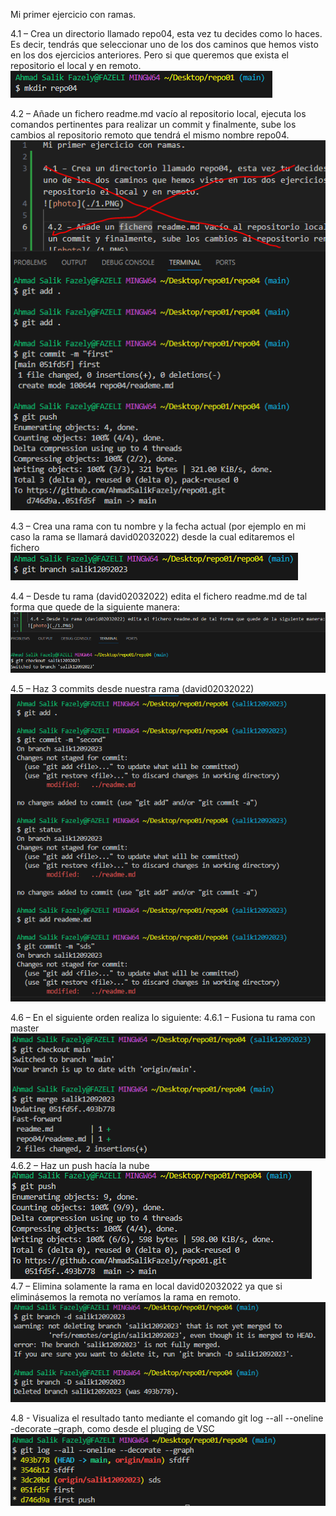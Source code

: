 Mi primer ejercicio con ramas.

4.1 – Crea un directorio llamado repo04, esta vez tu decides como lo haces. Es decir, tendrás que seleccionar uno de los dos caminos que hemos visto en los dos ejercicios anteriores. Pero si que queremos que exista el repositorio el local y en remoto.
![photo](./1.PNG)

 4.2 – Añade un fichero readme.md vacío al repositorio local, ejecuta los comandos pertinentes para realizar un commit y finalmente, sube los cambios al repositorio remoto que tendrá el mismo nombre repo04.
 ![photo](./2.PNG)

4.3 – Crea una rama con tu nombre y la fecha actual (por ejemplo en mi caso la rama se llamará david02032022) desde la cual editaremos el fichero
![photo](./3.PNG)

 4.4 – Desde tu rama (david02032022) edita el fichero readme.md de tal forma que quede de la siguiente manera:
![photo](./4.PNG)

4.5 – Haz 3 commits desde nuestra rama (david02032022)
![photo](./5.PNG)

4.6 – En el siguiente orden realiza lo siguiente:
4.6.1 – Fusiona tu rama con master
![photo](./6,1.PNG)
4.6.2 – Haz un push hacía la nube
![photo](./6,2.PNG)
4.7 – Elimina solamente la rama en local david02032022 ya que si eliminásemos la remota no veríamos la rama en remoto.
![photo](./7.PNG)

4.8 - Visualiza el resultado tanto mediante el comando git log --all --oneline -decorate –graph, como desde el pluging de VSC
![photo](./8.PNG)

